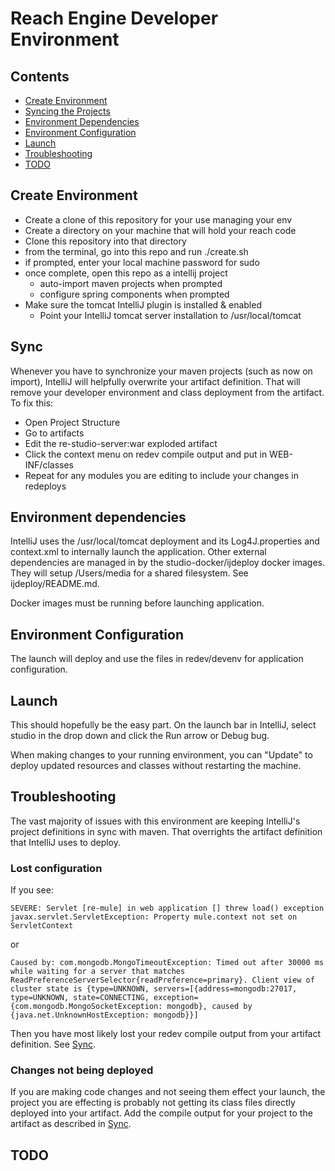 # Reach Engine Developer Environment

## Contents

* [Create Environment](#create-environment)
* [Syncing the Projects](#sync)
* [Environment Dependencies](#environment-dependencies)
* [Environment Configuration](#environment-configuration)
* [Launch](#launch)
* [Troubleshooting](#troubleshooting)
* [TODO](#todo)

## Create Environment

- Create a clone of this repository for your use managing your env
- Create a directory on your machine that will hold your reach code
- Clone this repository into that directory
- from the terminal, go into this repo and run ./create.sh <githubusername>
- if prompted, enter your local machine password for sudo
- once complete, open this repo as a intellij project
  - auto-import maven projects when prompted
  - configure spring components when prompted
- Make sure the tomcat IntelliJ plugin is installed & enabled
  - Point your IntelliJ tomcat server installation to /usr/local/tomcat

  
## Sync

Whenever you have to synchronize your maven projects (such as now on 
import), IntelliJ will helpfully overwrite your artifact definition.
That will remove your developer environment and class deployment from 
the artifact. To fix this:
- Open Project Structure
- Go to artifacts
- Edit the re-studio-server:war exploded artifact
- Click the context menu on redev compile output and put in 
WEB-INF/classes
- Repeat for any modules you are editing to include your changes in 
redeploys

## Environment dependencies

IntelliJ uses the /usr/local/tomcat deployment and its Log4J.properties
and context.xml to internally launch the application. Other external 
dependencies are managed in by the studio-docker/ijdeploy docker images.
They will setup /Users/media for a shared filesystem. See 
ijdeploy/README.md.

Docker images must be running before launching application.

## Environment Configuration

The launch will deploy and use the files in redev/devenv for application 
configuration.

## Launch

This should hopefully be the easy part. On the launch bar in IntelliJ,
select studio in the drop down and click the Run arrow or Debug bug.

When making changes to your running environment, you can "Update" to
deploy updated resources and classes without restarting the machine.

## Troubleshooting

The vast majority of issues with this environment are keeping IntelliJ's
project definitions in sync with maven. That overrights the artifact 
definition that IntelliJ uses to deploy. 

### Lost configuration

If you see:

```
SEVERE: Servlet [re-mule] in web application [] threw load() exception
javax.servlet.ServletException: Property mule.context not set on ServletContext
```

or

```
Caused by: com.mongodb.MongoTimeoutException: Timed out after 30000 ms while waiting for a server that matches ReadPreferenceServerSelector{readPreference=primary}. Client view of cluster state is {type=UNKNOWN, servers=[{address=mongodb:27017, type=UNKNOWN, state=CONNECTING, exception={com.mongodb.MongoSocketException: mongodb}, caused by {java.net.UnknownHostException: mongodb}}]
```

Then you have most likely lost your redev compile output from your artifact definition. See [Sync](#sync).

### Changes not being deployed

If you are making code changes and not seeing them effect your launch, the project you are effecting is probably not getting its class files directly deployed into your artifact. Add the compile output for your project to the artifact as described in [Sync](#sync).

## TODO
